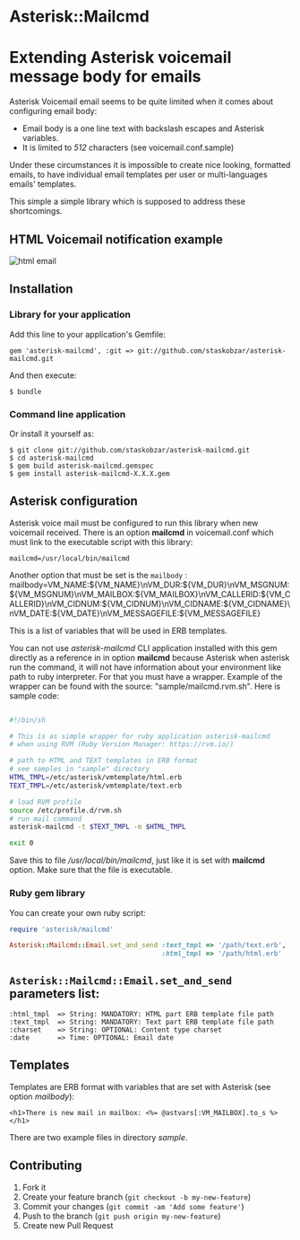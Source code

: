 # Asterisk::Mailcmd

# Extending Asterisk voicemail message body for emails

Asterisk Voicemail email seems to be quite limited when it comes about 
configuring email body:
* Email body is a one line text with backslash escapes and Asterisk variables.
* It is limited to *512* characters (see voicemail.conf.sample)

Under these circumstances it is impossible to create nice looking, formatted emails,
to have individual email templates per user or multi-languages emails' templates.

This simple a simple library which is supposed to address these shortcomings.

## HTML Voicemail notification example
![html email](https://raw.github.com/staskobzar/asterisk-mailcmd/master/sample/html_email.png)

## Installation

### Library for your application
Add this line to your application's Gemfile:

    gem 'asterisk-mailcmd', :git => git://github.com/staskobzar/asterisk-mailcmd.git

And then execute:

    $ bundle

### Command line application
Or install it yourself as:

    $ git clone git://github.com/staskobzar/asterisk-mailcmd.git
    $ cd asterisk-mailcmd
    $ gem build asterisk-mailcmd.gemspec
    $ gem install asterisk-mailcmd-X.X.X.gem

## Asterisk configuration
Asterisk voice mail must be configured to run this library when new voicemail received. There is an option **mailcmd** in voicemail.conf which must link to the executable script with this library: 

    mailcmd=/usr/local/bin/mailcmd

Another option that must be set is the `mailbody` :
     mailbody=VM_NAME:${VM_NAME}\nVM_DUR:${VM_DUR}\nVM_MSGNUM:${VM_MSGNUM}\nVM_MAILBOX:${VM_MAILBOX}\nVM_CALLERID:${VM_CALLERID}\nVM_CIDNUM:${VM_CIDNUM}\nVM_CIDNAME:${VM_CIDNAME}\nVM_DATE:${VM_DATE}\nVM_MESSAGEFILE:${VM_MESSAGEFILE}

This is a list of variables that will be used in ERB templates.

You can not use *asterisk-mailcmd* CLI application installed with this gem directly as a reference in in option **mailcmd** because Asterisk when asterisk run the command, it will not have information about your environment like path to ruby interpreter. 
For that you must have a wrapper. Example of the wrapper can be found with the source: "sample/mailcmd.rvm.sh". Here is sample code:


```bash

#!/bin/sh

# This is as simple wrapper for ruby application asterisk-mailcmd
# when using RVM (Ruby Version Manager: https://rvm.io/) 

# path to HTML and TEXT templates in ERB format
# see samples in "sample" directory
HTML_TMPL=/etc/asterisk/vmtemplate/html.erb
TEXT_TMPL=/etc/asterisk/vmtemplate/text.erb

# load RVM profile
source /etc/profile.d/rvm.sh
# run mail command
asterisk-mailcmd -t $TEXT_TMPL -m $HTML_TMPL

exit 0

```

Save this to file */usr/local/bin/mailcmd*, just like it is set with **mailcmd** option.
Make sure that the file is executable.


### Ruby gem library
You can create your own ruby script:

```ruby
require 'asterisk/mailcmd'

Asterisk::Mailcmd::Email.set_and_send :text_tmpl => '/path/text.erb',
                                      :html_tmpl => '/path/html.erb'
```

## `Asterisk::Mailcmd::Email.set_and_send` parameters list:

```
:html_tmpl  => String: MANDATORY: HTML part ERB template file path
:text_tmpl  => String: MANDATORY: Text part ERB template file path
:charset    => String: OPTIONAL: Content type charset
:date       => Time: OPTIONAL: Email date
```
## Templates
Templates are ERB format with variables that are set with Asterisk (see option *mailbody*):

```
<h1>There is new mail in mailbox: <%= @astvars[:VM_MAILBOX].to_s %> </h1>
```
There are two example files in directory *sample*. 

## Contributing

1. Fork it
2. Create your feature branch (`git checkout -b my-new-feature`)
3. Commit your changes (`git commit -am 'Add some feature'`)
4. Push to the branch (`git push origin my-new-feature`)
5. Create new Pull Request

